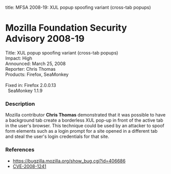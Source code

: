 title: MFSA 2008-19: XUL popup spoofing variant (cross-tab popups)

<h1>Mozilla Foundation Security Advisory 2008-19</h1>

<p>
<span class="label">Title:</span>      XUL popup spoofing variant (cross-tab popups)<br/>
<span class="label">Impact:</span>     High<br/>
<span class="label">Announced:</span>  March 25, 2008<br/>
<span class="label">Reporter:</span>   Chris Thomas<br/>
<span class="label">Products:</span>   Firefox, SeaMonkey<br/>
<br/>
<span class="label">Fixed in:</span>   Firefox 2.0.0.13<br/>
<span class="label">&#160;</span>      SeaMonkey 1.1.9<br/>
</p>


<h3>Description</h3>

<p>Mozilla contributor <strong>Chris Thomas</strong> demonstrated that it was
possible to have a background tab create a borderless XUL pop-up in front of
the active tab in the user's browser. This technique could be used by an
attacker to spoof form elements such as a login prompt for a site opened
in a different tab and steal the user's login credentials for that site.</p>

<h3>References</h3>

<ul>
  <li><a href="https://bugzilla.mozilla.org/show_bug.cgi?id=406686">
      https://bugzilla.mozilla.org/show_bug.cgi?id=406686</a></li>
  <li><a class="ex-ref" href="http://cve.mitre.org/cgi-bin/cvename.cgi?name=CVE-2008-1241">
      CVE-2008-1241</a></li>
</ul>



